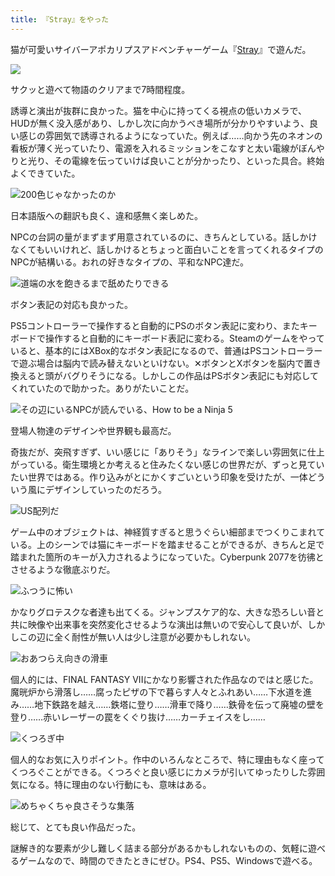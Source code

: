 ```yaml
---
title: 『Stray』をやった
---
```

猫が可愛いサイバーアポカリプスアドベンチャーゲーム『[Stray](https://store.steampowered.com/app/1332010/Stray/?l=japanese)』で遊んだ。

![](https://lh3.googleusercontent.com/docs/ADP-6oEiLSV9lVZzzcr96LWX5bPsgdRcEVdyuAKI-4gj4eNZUpPytZXRjXj5sRw8N5BPzgNE0QZHIkipLuu72K1L_ugUgxcMgOZxG8fvO6xDZcLxl2yo7HYexHc2RgaEw6sLd38IxPeurt4xxV8pMPDn4y6UDMLJ7ttLaWdCkkC7iXKNZWIcPwv1DEOZ0VmFetJcJcdGKfqOjffActV9v0PYff4T2e0yw3xP5ghkz-szcPOKq6fkF39j5SQ305CmhtFp4sj7PEPXFm6oqUyRrjdaQLTn2M0X70Lyuc19uHvxqHrblK5U_3H4QwRQCXc-9rVsmM_vdhoykgylc85Y8XSL1ErUPjy4yemXUaomgBEVPdbyf56nLGG4NjLxktw3NFgf3VwxIOq51N6Rm3sz-VGAtSX7l0Ss_f0t3sjQHzkAkm1b7q-SWn7Bt3V_EElcmENHwA6eQE1w0__D9WzwId0-0rbEh_rBnZYH2sC9JanlKD2sw6LRYb9o7-YnSnSM-7dubYOO8ZRdIwSWffSP_9DVQwUoJxx82TCh_vv23RQNMuHuBhqW2Fla6KA_x4r9O0RF2X4I3N3y39fDM8LWM_eD75RzNKWE5SPlfKe5zUxGN9LDGQ70bVxOrLUjkTqPJbmEX4CnwC7raK4TfPOXVUmQtY0a9gz4LEXHsyYOjcWYNfVsoV8lM0HlY5djWCTeyBdsFwdmW402Kw0vtRrukaq0wSQ22l62eJEP03gAnj-5n6NFlasWA3gHQWej85uHGRk-Zvmta93Tfj9upA5PTt0dxG1VzOhUJqSVqGInO1hOYSsRIPmuj8iR6_mTXptdeBkTPula0TQQ0M7wQXHkYoJvmX5K3VmK8xXMKIznAToTmRpMLxareepCxbYgk70XW4UXFdkQR4dHvbXpkUunW8QoBl9WoHcHkanzoa3_kXWfb-8m_WzFwih5weqHGPKK4k41d9w5ip-FdspZeKYgt6flDb4_RIMEjhPivxFLZLY7ZAFL9ud9InEI-1Zy4RA8ffAIZ_Lafh67X5X_jcCQx22ap38y3Qg1XbEo2PelwXyV92YRelX7e-_9sWl_SLoxBBJ69l-ur9LuvLAacFR80HpoeL8u9sL4Knda1EU5Qut0wgtyPM3T_dVFlIBHOExMKIjzXwFx1SSs1FmeNj_oISahp7UesJ8pTqawEZyf0d1HBqm4xbD8LZQr-VeYwq8EeoMvoHSwVBV5xKCrPlRqbSNj60NPR66XYNfOlZ4s9Y0HOpA3gdX8vQ)

サクッと遊べて物語のクリアまで7時間程度。

誘導と演出が抜群に良かった。猫を中心に持ってくる視点の低いカメラで、HUDが無く没入感があり、しかし次に向かうべき場所が分かりやすいよう、良い感じの雰囲気で誘導されるようになっていた。例えば……向かう先のネオンの看板が薄く光っていたり、電源を入れるミッションをこなすと太い電線がぼんやりと光り、その電線を伝っていけば良いことが分かったり、といった具合。終始よくできていた。

![](https://lh3.googleusercontent.com/docs/ADP-6oE2flTIW6ZPX1gjUwLK2pLUPd5t0hHL7vJFQdDQdgI_2DWvbvvMiuDBVe_vtBsDTPNIIIGXIWdPfjnTRLguLGIBDI-8pNnmkn20bgJzjVkuB4qYdDuGKULuYtlRhUoUO2jVwqxiVQvddK-ghiLI7P-OynrQmB5xHTbrVfSykSuCIGSOAReS7tcMILIUsvzc4LX9-sWZ5rEHowQ3P3EyebnhJWSlzK6AvoZBAUen2If9KalRJdPJ27K1L2xt7u5TImusplG5CBcgBBxlHEkj25oFat6lt8G0mlAw626CuVv-1bDqG0irlVVeN-C_3K7B9DuJQQ9_tnzIn_3klz_pH3B5G0kKW8Q95daOykmggeClLkmG9e4vW8NnG9cZwvnKV0KbC5d5IxGlLiubqTnz08m7ojihpVjwji9EUPuJQ-wQSd1x315XfcRXyzEWc0ThCiliLhAGg3B_epqsXm9gfKV40C4Fxh5IrUQ3WTMcw_GAo23Z6iQorP6fSEmczj0fuZY1VcqkHl9Lk_Z9j3tmgx-j8ROX2WqHxD2vN1D-85xD-v_TaKt6juz5esJQqpPYBKwKyyw2r3Wn9bCInPgumfZvSvJYEqTn5cXNkd3iKrPNiugBHmDakJuAo7aV0dS1iqyp49KafxSnqXojrNRGhaZTyoQ9K5EYFlE5-jsVq7ziIjZAZR-C43ClXPhiGp2PdIbUKBdfyTx0XbcO3TGvL1nfvusxXDAC8iw0_BSlEyGmPiojiiQz7Kfbm09apgDQNKq7D_5-OJhAffdoyXITHpmuARRU5T3ofFKZuNX5oAfgwoNiQEkTZo2AkzJoyM-VlNEYp1aT48usE6cznD7ysYh6tQJD51ilrv-EuqBD7ZLlxDaaPUZ7JsThYN8DCD4Ebj1UajiMBnRN0SG46Z6BvkpGaUKM7eT48fKDuTxFwxDJQzDwG3Ra40jcp5JI0dJr2nUyqJW05-teUa9oKa9zLe1_X6SGR8RWEhCVBBcLP9r8Xtgc-WJoEhVxEuQHkizNgr1cno7qBgZ5mDSjXM5tZujCE_tMKreDeCoZbsY87chzztksSffcINMbnn2tIxImSDrrExA5bh8B3BWyslDyXXTdzB-ltc-iSYIg6dgg6dUDOiOT6Oj8pzNwHydBV-HZnLEF7_P7K6V8GTdgb1LD9_R1n8-OpXpfOTx0XP-yxzy2iQpy6w7grbwLsItNy7HM7PvGQbFNH_adVVwX07t1IAQ-V9JMbH06UfDUpQyYT44qrWyOmA "200色じゃなかったのか")

日本語版への翻訳も良く、違和感無く楽しめた。

NPCの台詞の量がまずまず用意されているのに、きちんとしている。話しかけなくてもいいけれど、話しかけるとちょっと面白いことを言ってくれるタイプのNPCが結構いる。おれの好きなタイプの、平和なNPC達だ。

![](https://lh3.googleusercontent.com/docs/ADP-6oGZ7siUbdz0bvam4Fqsjb2HJkFcmhRoT3nltPOWVOpXEig-rU2LZvT3fCQjojQTvlf_t5NVkZKHyqps6GqEDpn3F59U2bPmnAfTUUjK0FPfzXauyG6KW6qZ7sHvrmWgASA7ILoDxmKrKwTToDe6_hVO5is33jLexlt1wMo8cVUFrMuyZrf69ip3zob2pabYQZDE9zcg50frWrfR9J28C-Ay-WWTXWbTzLYh0PJJERzu2e9SebkFQKD01dk5H_GEmt1BmFRK-MeH8iMacKDVofdcbpZFUsih1rVmIR5VKqbaxQkPhcQZYJJV56SEF_CbEBcVaWTEfgKWDqZ10Hfeb0oC_lNw1zkaT8qMRkq8EdHf2-Vj4rpP2OSrvwjBvu_gIyakjorC8phym6QQoPcnJnYObHY9AehiSJwaU_PhNW1-QcLEnkphuOshmr6H4os547a5EZpmDwBsfJqjyOj0k_1bB5TCI2yg4pxXv-CDNmPPoHeKbG8kjeB0uBgL1x0kY2zTWua9spPHLrYqtlvlPYpDOPw5mNY1N8NB6j0iECIu6V89ZXMZilqa9Ft4OE023LXo5UqjInGgKEdsUtyvHErU-yFe96pfto7HTsLhNhKSVLO8gPlw-9qZAo-x9-hJfiFcf2MsFQu0lCqfTKT6cl41vzfmKiwuKVjtPm81jWheLRIwgAXxsFQGyaTgaaLgWMisejy_HCv3-fiFrzWCSHHSQBXsMK_yB3JJ48g9XXyBUF5Ql22OCqfTvGXDLjB9t11PPcxV3jX-2ntAyQxrFRbX941gOvCJJryU1mO5_pwowTmejOdIqI34b7_IWdsR8jXaonlFUqwXw6yFPPYHiwV5ST_XaG9ydBhTKd0jPPIL6DkwTifQkD0bENbMjTjvucrbYrGbF2aW3TS7yDeMovRXb1glc6FBkqJrBcoqEX3fnIsXOFA4qdJB_SZX6XJShrmOlJS4DrrYxyfI-amBbuJqltmMNgajGJJ9Q_mkxHWgoHP1XBM9L60qlNQtZg49jd4DxhdHUi6jzq_HE7Ua7Q5xCoLSNxWwusBcUcM4NJ-M8megCl8p-quagYSpckRUZVY5DmH_zNPL11ydMAKTcGAAJD5lnhEQ9rgdZwAt0XqOP4ARFII-mfyIfR8Y4ZngvY04Qa791UGwEcoyshp8oU4sMpeVFGXMd3YG8-wgxOV9ue6cKG2jqR1dZuF4T68sWpCl-xTW0mPa8Qhpjg6zVOEOsFz1DnSSdI1P8Vb_pnnIFd1fgQ "道端の水を飽きるまで舐めたりできる")

ボタン表記の対応も良かった。

PS5コントローラーで操作すると自動的にPSのボタン表記に変わり、またキーボードで操作すると自動的にキーボード表記に変わる。Steamのゲームをやっていると、基本的にはXBox的なボタン表記になるので、普通はPSコントローラーで遊ぶ場合は脳内で読み替えないといけない。✕ボタンとXボタンを脳内で置き換えると頭がバグりそうになる。しかしこの作品はPSボタン表記にも対応してくれていたので助かった。ありがたいことだ。

![](https://lh3.googleusercontent.com/docs/ADP-6oFZIssiXErP956mnMEsZDWBx-15AcFEICmn_GosSKv_EbypXhbvJAHweiKQjCPd2KC6NgqLRhAZHsdTVuqYQ-es1B6jOVXV_qVZn3CNbdbqj-bHW4hmblIG8AN2FLnc4fedZkP8ckaVVpNfnr6tvg0UWQrxWlzJ58TVLs2Doe9K6dzHHNQTZnQLl7D6MmDzsdLDPHgB6wcmhlNdqDKqjMJclW2BXsWn9nTC94FpnUJfPPwJcBc3wOIwVyhWsQY4uAWJL2M5m1FGWmZbrRdKUg7eYHVPKpsxLbFag0YQauy98xQbPJHMi6NRjmtFwg52dQlksN43uwg1_zQQD-gdNpLyDG_YZax8xQdPFwjsB-WX3W9MGVEWh-xFJYyfP0Uwwhv0iqhq2KGEEoFFQZfSNYCrU1vxlB3gJZOas5f79C8bqOilR41Y0OnHZKOD-2FpNZreyp4Ir9yO08xXYVcXKNxaKAHnC-TTDsSECdLiXL7gRGct7hLwZ1eQovUPpSKp6ZU2doDxDW0d3JAQ1PPMr6p9HTGp95eD9YmyzE9N7aGiSPLBwvqh60CDGg24ayPck2nfac8l2B2HQuZjSG5uZi1SHaQDsjKqDyLviSP0ikjqiVMLzsrC4JCgL9hs0AOjUrrDdqWChLIAcgeJnaXI8-hmMLB2OrNAJ03HkGIS-rJ8lzpEbYEHyr7CA0Yv-90il4EvHBNzNbLgLjKoC0MsHlu4JiO-bTo_8mcTXgWzRxsoRvS0TFpBiQO4fGTvAtJaPrklGdqFBLXSRA4iX_-bZxEvQSBEPStTek_QoMCjw9BUml-dPU22PAcihYAms66zxd3PoDZcYdqzoaoMDh6rSOzq0SyTG2QWDt_pEe6Er9Wk4F3sXiJ71JRnA_x5GYRbQZwGnm6jZL2PH12UATH7-rZok9R-kIocFEn3lZR-_RdBTE7BKbedqw68JhFD6PjbkfGZLk8unLWoSSSlUbHYmL-VB8XuHwRLDRZMyN-MQsamgRW1d9gdMbTqAqonLJVagWKvtpwoNc3xUkfCuUq9CaUtYG_yLLXEQCcL7cgxyOYcs1auaWqV_Tcb13oLoXjEe-bjXQZ900Q5ZiHhsLkgEiYNOVrwlhVoD75eXBZ9TEBrkVBXiah8gbH4Cq8tg9c7zZbTnnqLrToO-bEcm32p6DcYrO8t7ZXfAi3-VtT9MO3SwQlqLw430MwHQ_e7fNY6-3duZds6-GwvGlmRDTO087f-ElDVrr6dmH0oHzYl4H8XukSZ2A "その辺にいるNPCが読んでいる、How to be a Ninja 5")

登場人物達のデザインや世界観も最高だ。

奇抜だが、突飛すぎず、いい感じに「ありそう」なラインで楽しい雰囲気に仕上がっている。衛生環境とか考えると住みたくない感じの世界だが、ずっと見ていたい世界ではある。作り込みがとにかくすごいという印象を受けたが、一体どういう風にデザインしていったのだろう。

![](https://lh3.googleusercontent.com/docs/ADP-6oHeFUso8mGuama07GCL3024Ero12XOYtC439HSTqgfndVNjZYkQFU2kivpO1DvihBmvt6TYCXEsneXOlsvhqNvXwSpdE-rHFYZif4sFtP1W3ubGUuL8g61UXzO-Qmz0JwwBcfYLvJUolgCDNA1XVMU4FD76uJ-lAZXQnR49EqiI7ZLcgv1dohkEMWyZIuqkLyz8AD74QqgUUmcjyR1uGKB7IQgGRDeX1oKfxH2udW9eQFlNar4McDAdey1UN9o5knzqRWuZLE2pfSuYSNnbcGKiOD2M-NdI5Fqqo_dX01Fw3BoFfJ9jKktIZTCNr1aAkyZm0HMUecTJPYS70k_L0zuuz1w6bZrfLUS_z2LTuj-pahindEO3ppFcxpnQYlOOSjp1zTmCUzha4Z7KFJPNggyj7uJV6CQfHv6UTQgzzIQlmSCrG59IqpGY8NsgCVWN39XRA-FCtnSafZTCvnRLGemX10_3Cm7zmAA-yl94yInpuHtIoQC2jbt7WYf6Hc5RMM4mhAahEETzjdBaOjYqJw6Z7Bt2X2jZ-9CjldBbLQEqUcB7DpaVEHvZUlhh9ZwDWDzXFBR9BwbS25Vhr-U4f-NzSUw46Vp0zJLnS_jCyqPgxGbU_2J9bqfN3LOSE5LsLGNkG5qv0zp5coprZhatsw5Bv9Z77UYqUNzyiISpi8cUPO4NzrpKIuqbQqRZEu20Oz2tpS4DD01Z_2EyEl7nG3NdsYSmt-AkC_2PgB5eJ4ubBUjOrLiABlHeFGnwjvCeYMKcOvyNb7TALKfWb2INqClXtga1Kbk_6UCyLXvkjI6CSdfnwJwURJQARby8Oo81aU9TcuAgf04SW6K1OA2vdvbuVtnrLz289OdPjD8N3tSm3q31bMssM8vgBeigK2Ta6Gh_wovm9KpCyzRzBL4-8rWxN5Zj7Dz7uyzSwXQGrjqJXd5CuC34QQRKmr5tK__3rBL3zU3zir3R872yeDFZ9qOB1YqDg8duI7l0xEkCUK_hp86m7RMOY0RZ1M2x9jQygmHXSUCPmrFtsT6dXtBa4jo3NJU_4165Qut0TL3sE1Z2CTiwkyBoPt3FLjhdiIhPhbQnXDh7rmyHk0FDi4R8fO938ZzXqpCzE8N64QZAC0FA4VJrMv7ZNhMU7Q1vAbeYpZ-y4t8UKJSu3S0O60_xRS-wjx5w22Vl6R3eDiBe74qf3jw0oRkq_kuIshwvE8el4-kDCz7YSlMHxs2KCJjJ3wpapLd0VuiBwkhaQ5nx_A5QQBTrDw "US配列だ")

ゲーム中のオブジェクトは、神経質すぎると思うぐらい細部までつくりこまれている。上のシーンでは猫にキーボードを踏ませることができるが、きちんと足で踏まれた箇所のキーが入力されるようになっていた。Cyberpunk 2077を彷彿とさせるような徹底ぶりだ。

![](https://lh3.googleusercontent.com/docs/ADP-6oFRHRw2udjyh-gEHQCXwsyVmDk5BMa1849HZL7zAxOXvhaM2b-4MT0xae_EXsNuWeC74nyBeAjVEEDJMsJ7epnxuf1QHHSu8Rfoxvh-Pbuc7aQmgfOB1XhQJpERmy-8A2NWQakbwqMmCZ88aRb5nIZrUNWSqIIMlfp3i5vig1-sNfL7brXKd-XwM90XCBL-bXKSXev98uutk-xG-OpdLng7b6fIBZ4WzqYs4Xru5xxi-s3V7wHPDE4ZcGV_uxS1_1ns5QYCsgfo2mWpD3wvze2nhoD2-rc73RKfqLnaudMO4bKZxMwCtohbcjqCsck39tR0SyoV57nzAWh_5v6RVga8X-n3KGqFOyPCtPFhhVFaBteDvAt83RiDqU7OMV8jNaoRkppLIE6hBkrRUxPzaQUUqc2Qtqq5PtdIh5iZnpfCWRZpSOvU1ZA1ORWhWQh7wYMDqj90vnSEk3xZAWOhM8izpJju76d02Lb7TxbYV35jwDmauMReqPJ4LravoItclYuCtwhwP1zfT1dv_b3SLMiMqNWPJAdQ-qKqKWZIjanIN4Wzn6kkz9UaQ6-dWnfxGPszN28_f80kCUwMLEcuRtq8pdf7vPb5FxottZvS0LURrsC0ZKUNEenBn5XY_qg__dPQ66DmvU3FpGDTae-eZg8fhOfthcA9y1NizI_9cZ8f8AZiNzUgXgiGkT_HeuKXwJgHQzrSMkbyQ-X2T_a8Sp8yyB6xJhtelghhIGr6_2YHaF01XboODnZp7iM5NBszO5HQ0N1Iti3gxBrhPSLBNnGPjxlX8Xgsx6P4SqdNYBd99dbWS-JuMq8sD3qzxyDXDcj01V0Q9MijecbwkFZXYjmCmuXiSi38tfJE7JQHowGOe-kegOR_-iyCo4dfweDZeQxEfX5MUBVRxnLwNzMZIqPqfGx79kJemwG0Hh4xfHCT_5C3skEurTig1mD46Mk0u4Q4meV0LeZmoRxYBFwzZnqkJIjjwrKKgi0h1AmraijDjAh6nII4r67iK0_tjVkKjDpHhCSC7-eaWHxRVFGV8RbfDxTCoqKVnz_-XC_beBA0KvKPklaRzCMnJVepmvyt5LFKZ70ualuop00T1G6zxk713ode8kh5qWzchX1HMjNfgnqehoDVQxOBpQxc5UTVVvFuQkeAcKFoU4ChzNGOWUABbttYwd2avF_jHwIa9FZxGCueiwiHpSTaZ2pXq4fsZ0Z53GJythUFwnGdrB0HnxAIlfj5iVt_lgFwlOwyyvcWzf6t2A "ふつうに怖い")

かなりグロテスクな者達も出てくる。ジャンプスケア的な、大きな恐ろしい音と共に映像や出来事を突然変化させるような演出は無いので安心して良いが、しかしこの辺に全く耐性が無い人は少し注意が必要かもしれない。

![](https://lh3.googleusercontent.com/docs/ADP-6oEYjJgTJizr1-R9u2IcYbxmwtPP_Kuc9yczUP84RFEcApvFONfqbgR3wudKSWXwiGqcXQ2T1vkSPoXORYzv8YMdSUZzwe7KjTRhHBFF7boCqqIcjclumGgQHNGVsSc-jxzeLbKBNg-axhXPkMGDFLfDXNrKzmX_rAqT3lrpImQyArGNFkOz5whR_qvbOzfiehNHANnpNrDS9j3tY0lqVn_5vLER9WOvxpi4vXE3PIDzm-ArY5v7ZIRDyXLkvNX_eugQ7oHq7LjipLGhbCRcH89WXuH9-NwU6V6K4Tol-y9OihTUfmlrLTNFcZ4NBHi1RaLbw_LChULo20Sk6YNdcGOH5fnUlbB1OT6HdeL_BqSevfKZ5-iHxZltkW3Le1o5XXCWdMr35dQvwSUNJF-_I8GfrurJFrUe6C93yAw2toj2kXW6rXoNASMfyEll5z5WgU_y7T-iJ9epC8PUCedCHW1Vpb-xv9KE2TC7ZiKXcDV1kWtWHTHonsJHTuOm5lzlLG5vq7TAt4kFlwtija1AFSWskQT16NHhtRfur3B6QYrISIJ8wYl3t8bcTdOqg1e1_mRozvhS8F7GKat4q-SMKpROYzMD5f7JARbUKE5Lxuu8bvyCRmtZyOAPRPMmR20IdZwYwfavwadqq2eAl-GAN3nZiRug20ll4JxQu84FGw6gYRgi74x5n9Gu3_OiQXGXx4Wh5qohgFEGY1YtIDVSxGwYxzIS7_Rs0dlbyrmJtkQBT0NUug7wyR_3kRgaJOFehvpQbSvMQ7E5Zhw0VVgvr-z5wqqZRlExTmGhi0nasuENTXMnO_Z_DJ24cDiT-kSN3p2bMSuy3AFaGyeQQmbXhaA_ZLuUJ9CGBsffVXKgeOKf9GuVI2PACsEmJkSgNsKDT17ePp1zRVdGXbHSc0nxG4jMY-yK9wQTLbEAM_jqsQe6PsOA1_jXsszvLkm3rMkgL0eWjTaORGDai7DGV6TSWB7rR4cJzjQlKeLgxs_-Ziqj5HNeDsWUrAEli-5k_mC_j8s5cnYi8choz6EtFtU1tSQm3uBueaVH-DB46Ue0rec1F5c4l8QpZXSHQd8pzXv7jtlfJsrolTgEpaQ1vcxRSUvPLnEjyzqRn9_aIC7jXqwm0gkh5aMPsi5crm76I1TGreF15MaApg182D7w3_ctFaxwwoNrmIypXzlklOiHdM9mAP9TsYoRPVl8fkBf5pop3EmDC7Go1PBwpXp8fWwK3hskpbSCR02DXw0nhtXi05JkCnz71Q "おあつらえ向きの滑車")

個人的には、FINAL FANTASY VIIにかなり影響された作品なのではと感じた。魔晄炉から滑落し……腐ったピザの下で暮らす人々とふれあい……下水道を進み……地下鉄路を越え……鉄塔に登り……滑車で降り……鉄骨を伝って廃墟の壁を登り……赤いレーザーの罠をくぐり抜け……カーチェイスをし……

![](https://lh3.googleusercontent.com/docs/ADP-6oErIC4G_cjB1VmITzQyag6R8g3YQUndLqm3Jr1ixSDRRrl8o28O4UkHrw5RtGdMGrjGhWzw9BN64wEjofzT7IEJN8doYGL2sqno4RGTHaD5DxvCClOomKJ4RT5dPzojMqaCo59ZwPqiQqqCp475FRt_HoxZWHYh8ncLur6PO8T04rmPiGMEQlmwbAnBdnaukxVuxiYvdhxVB--zRGDMJ0LfjpGY-Z-4UqBIIpDEe-Ek8NEwxZKWukMEi-j6_yvuoobJsxOLW9-xoW18Xm2npibqStyslXhyun4MDZTS68lvpf_0jPNU_0leokjC3MmAPCHhhZpzJPxO3Ik1NcXNJfvcGkxaJs76SJcUIhQmgSsPLhKBOK1lClP4gEHWOPoOGNgJss206D0rlbbRslSI8gFu8fG_E8tq-TonbAvRrOaDs8NsXo5-f3L5fHp3OhLNbWJN6qW1zh1cZJpsVOLBYTTveFw7JcZbokkRZGrbUdJhm-dXA2jbey5PrUTBMY8SuF-Gui2Od7bM_xnOkcdKeTHPKOSEvUKUlKj3k3h3g5ZLXYAYMWdOclZDLafGBy_HcB5Iv6AVUUHw8P5Cvp98flu-PhXjlKhpXeIRr9hSfF3dNApa-mLoyGVTSY5T8sQJJl9pG-uMvs354iPrdA2OCyhDdMacRj4V15LDLGB4gyzvByYEtbGY1Qilm_1wbo0kxe8dNqo6eoP9cCWUN7q1bEXLNHt0R_VGGDVMUC1Rxbu7-DTuuMSaDXYxRMb0vuTwjx_5E3b1Z5GT_9PhoT-MQ3eX5cXTawMh2vjG6sS-pGFCM_DsIhXNB8sGwUfjiSERnAP0ehHqvsysx9qaSBALmPdu8GGiosdLN6-ILO7zYa6416gXq68K5OXGlOw2Tuutu7zs5PMqPwfLddhJRymnm8cKT8Af0fS3uCGV9kmFncpJvDgdfRbfG1B_hcV93wgMa2otDlQlKXnEkFVNrmKePyAj4SnpyZt96pN5-RZiqbcLdgRGlCrUIQzQCaUSZCfxXruI5s86U35xFnKV9kdqawch6jyGrWhPxMCKRfSqoHp2RiI_w-7O9CwJNdqTaYIhhydN8-j-GPj0DN1s2g5r980RR3wrjmpzsJeUo7v0D4Ug7KnXnozswmeRvm9MLc3Dt2UiM5Af778PXRjq6bSiFwr13a3kO6AH4z-O2UJrPszxVyI-3cEWjypPszNQqoDYDO3R-Mp1bgGoSDuLKKjluJjN0TG7wcVnygGiaDZmhuOj-_cGdQ "くつろぎ中")

個人的なお気に入りポイント。作中のいろんなところで、特に理由もなく座ってくつろぐことができる。くつろぐと良い感じにカメラが引いてゆったりした雰囲気になる。特に理由のない行動にも、意味はある。

![](https://lh3.googleusercontent.com/docs/ADP-6oEqVxVq587rClfW9JAtolnbcF-F9z3zShC9oN0wq7TllVMQ6zWTbIqJbNf6LECGjESQgdt0XRasTN22Xx7pHJwgZesBmJ8vxv0mI5i-ExFVjSRkk3islJ1pdlRJ1T--RyKb8iD62xegveMbXddCgwCC_QNHxH6ycRj1WPGKBcL4zdNIRw2hUZ8A4gjNNduds3qBJtqkUfzxAZFb54olk0LyIICmtyh6BKBuN4vrZgm0GHDIhbqmgW1x6yA6TZqbk1aJ0TBj530HpNlzGsshUoGcCaWCO0WSPqge8ABt0P14DofKTCoK4iS2Uuf12Cp9nC_e5ACMtls9EonkRBlFMsmA2zYue6GFSg6JeS4kNfRZXPuYSO7WbozGTIcOK1huRWYZdOUnUfu36H_WQI0dbUktVPXXprV61-kZ2tTvOgPuFi2OMKVonQquwzuKVhlT2boVyEac9r77ksqAn9m5hHaD8BO4W7aL4FX5aXvfj--DBbgz3_nVX8G7NiLY1KezVtLKInZtRrS5k9SUlcMIOCIBsaJq1qDOt8E4pC_lJSGnVAbohkKhCAS0Re7xH69Vs9XNGD0slB_SinVpq4hiQG8Sdvsgd0SdS2ow_yg-FgDpqHowG3AS8rSvl8WkvPbEvvnBzJHJl3EJUkQYAv6LPGARVIHznk7XQNU-g25AvN5_DYi09cEwXSbfgPACb2YVpmw5fX2cXHS6m8LHLmxyoMk39Ui1PhsIaTUnMv0hjOYPhtNWjC1d0TrvSzrXV_ep2pBcGzz8DBtIgLqo8nbjjyrwqIUXHXuMZVXYHhPpNlwRGlH_uV6BJoHeivO2W_FvWfITVDf0nm3lJsZc4Yx0cU7BnJ6AIqFQvBbeENQ69Nru2oMktqEFSjXD5hKrT4Mu-4B7c5jS0Paxx2MhJcamoL5WGbbGz3MVJxln6kHVgUC5LAPhTWYEVBU1-qAJeTcfrg-y_wUTPZT2xO3Cy9kfpkuefdvMEj2tBcI1mLNQ5OKAOAjrteep_s29P05jLEFlk4fkPm9Io8M9TMHwuTA6qPjshm_MnU7ffftp6Ft9-expu_wuyTLsWL-4A7d6XD6kmY2h9IgUqP3WRlDUZCradb-Myh5NPOl9GXOoC7fo5MpUuK21mzIa8QaKt2lnDd4vKI1RJhem9ERPH_4ALA5KK4ZiNngyW34fWqo0Dha_5RHI8uV4YpBczomWWrRKlR5yE8DsRtKINUT2csxGsgp7xCAOv5v3CxFSukcfr0Bda9r3HtdRqw "めちゃくちゃ良さそうな集落")

総じて、とても良い作品だった。

謎解き的な要素が少し難しく詰まる部分があるかもしれないものの、気軽に遊べるゲームなので、時間のできたときにぜひ。PS4、PS5、Windowsで遊べる。
